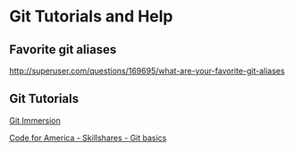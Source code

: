 # Git Tutorials and Help

## Favorite git aliases

http://superuser.com/questions/169695/what-are-your-favorite-git-aliases

## Git Tutorials

[Git Immersion](http://gitimmersion.com)

[Code for America - Skillshares - Git basics](https://github.com/codeforamerica/skillshares/tree/master/git_basics)


